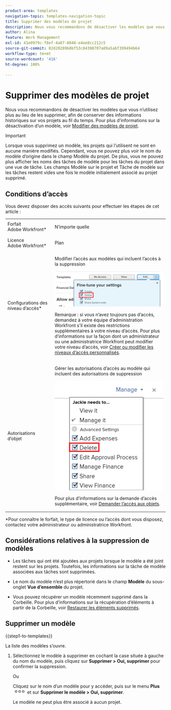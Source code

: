 ```yaml
---
product-area: templates
navigation-topic: templates-navigation-topic
title: Supprimer des modèles de projet
description: Nous vous recommandons de désactiver les modèles que vous n’utilisez plus au lieu de les supprimer, afin de conserver des informations historiques sur vos projets au fil du temps.
author: Alina
feature: Work Management
exl-id: 41e0979c-f8ef-4a07-8848-e4ee8cc212c5
source-git-commit: 02d20209b8bf53c84308707a89a5abf399494b64
workflow-type: tm+mt
source-wordcount: '416'
ht-degree: 100%

---
```


# Supprimer des modèles de projet

Nous vous recommandons de désactiver les modèles que vous n’utilisez plus au lieu de les supprimer, afin de conserver des informations historiques sur vos projets au fil du temps. Pour plus d’informations sur la désactivation d’un modèle, voir [Modifier des modèles de projet](../../../manage-work/projects/create-and-manage-templates/edit-templates.md).

>[!IMPORTANT]
>
>Lorsque vous supprimez un modèle, les projets qui l’utilisent ne sont en aucune manière modifiés. Cependant, vous ne pouvez plus voir le nom du modèle d’origine dans le champ Modèle du projet. De plus, vous ne pouvez plus afficher les noms des tâches de modèle pour les tâches du projet dans une vue de tâche. Les champs Modèle sur le projet et Tâche de modèle sur les tâches restent vides une fois le modèle initialement associé au projet supprimé.

## Conditions d’accès

Vous devez disposer des accès suivants pour effectuer les étapes de cet article :

<table style="table-layout:auto"> 
 <col> 
 <col> 
 <tbody> 
  <tr> 
   <td role="rowheader">Forfait Adobe Workfront*</td> 
   <td> <p>N’importe quelle</p> </td> 
  </tr> 
  <tr> 
   <td role="rowheader">Licence Adobe Workfront*</td> 
   <td> <p>Plan </p> </td> 
  </tr> 
  <tr> 
   <td role="rowheader">Configurations des niveau d’accès*</td> 
   <td> <p>Modifier l’accès aux modèles qui incluent l’accès à la suppression</p> <p> <img src="assets/template-access-level-with-advanced-settings-350x113.png" style="width: 350;height: 113;"> </p> <p>Remarque : si vous n’avez toujours pas d’accès, demandez à votre équipe d’administration Workfront s’il existe des restrictions supplémentaires à votre niveau d’accès. Pour plus d’informations sur la façon dont un administrateur ou une administratrice Workfront peut modifier votre niveau d’accès, voir <a href="../../../administration-and-setup/add-users/configure-and-grant-access/create-modify-access-levels.md" class="MCXref xref">Créer ou modifier les niveaux d’accès personnalisés</a>.</p> </td> 
  </tr> 
  <tr> 
   <td role="rowheader">Autorisations d’objet</td> 
   <td> <p>Gérer les autorisations d’accès au modèle qui incluent des autorisations de suppression</p> <p> <img src="assets/template-manage-permissions-with-advanced-settings-350x352.png" style="width: 350;height: 352;"> </p> <p>Pour plus d’informations sur la demande d’accès supplémentaire, voir <a href="../../../workfront-basics/grant-and-request-access-to-objects/request-access.md" class="MCXref xref">Demander l’accès aux objets</a>.</p> </td> 
  </tr> 
 </tbody> 
</table>

&#42;Pour connaître le forfait, le type de licence ou l’accès dont vous disposez, contactez votre administrateur ou administratrice Workfront.

## Considérations relatives à la suppression de modèles

* Les tâches qui ont été ajoutées aux projets lorsque le modèle a été joint restent sur les projets. Toutefois, les informations sur la tâche de modèle associées aux tâches sont supprimées.
* Le nom du modèle n’est plus répertorié dans le champ **Modèle** du sous-onglet **Vue d’ensemble** du projet.

* Vous pouvez récupérer un modèle récemment supprimé dans la Corbeille. Pour plus d’informations sur la récupération d’éléments à partir de la Corbeille, voir [Restaurer les éléments supprimés](../../../administration-and-setup/manage-workfront/manage-deleted-items/restore-deleted-items.md).

## Supprimer un modèle

{{step1-to-templates}}

La liste des modèles s’ouvre.

1. Sélectionnez le modèle à supprimer en cochant la case située à gauche du nom du modèle, puis cliquez sur **Supprimer > Oui, supprimer** pour confirmer la suppression.

   Ou

   Cliquez sur le nom d’un modèle pour y accéder, puis sur le menu **Plus** ![](assets/qs-more-icon-on-an-object.png) et sur **Supprimer le modèle > Oui, supprimer**.

   Le modèle ne peut plus être associé à aucun projet.
